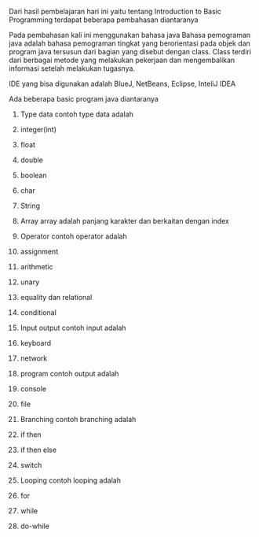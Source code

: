 Dari hasil pembelajaran hari ini yaitu tentang Introduction to Basic Programming terdapat beberapa pembahasan diantaranya

Pada pembahasan kali ini menggunakan bahasa java
Bahasa pemograman java adalah bahasa pemograman tingkat yang berorientasi pada objek dan program java tersusun dari bagian yang disebut dengan class. Class terdiri dari berbagai metode yang melakukan pekerjaan dan mengembalikan informasi setelah melakukan tugasnya.

IDE yang bisa digunakan adalah BlueJ, NetBeans, Eclipse, InteliJ IDEA

Ada beberapa basic program java diantaranya
1. Type data 
  contoh type data adalah 
  1. integer(int) 
  2. float
  3. double
  4. boolean
  5. char
  6. String

2. Array
array adalah panjang karakter dan berkaitan dengan index

3. Operator
  contoh operator adalah
  1. assignment
  2. arithmetic
  3. unary
  4. equality dan relational
  5. conditional

4. Input output
  contoh input adalah
  1. keyboard
  2. network
  3. program
  contoh output adalah
  1. console
  2. file

5. Branching
  contoh branching adalah
  1. if then
  2. if then else
  3. switch

6. Looping
  contoh looping adalah
  1. for
  2. while
  3. do-while